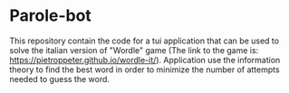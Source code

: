 # Parole-bot
This repository contain the code for a tui application that can be used to solve the italian version of "Wordle" game (The link to the game is: https://pietroppeter.github.io/wordle-it/).
Application use the information theory to find the best word in order to minimize the number of attempts needed to guess the word. 
